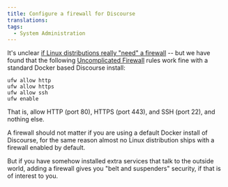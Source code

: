 ```yaml
---
title: Configure a firewall for Discourse
translations:
tags:
  - System Administration
---
```


It's unclear [if Linux distributions really "need" a firewall](https://meta.discourse.org/t/does-discourse-docker-automatically-configure-firewall-too/16750/11) -- but we have found that the following [Uncomplicated Firewall](https://wiki.ubuntu.com/UncomplicatedFirewall) rules work fine with a standard Docker based Discourse install:

    ufw allow http
    ufw allow https
    ufw allow ssh
    ufw enable


That is, allow HTTP (port 80), HTTPS (port 443), and SSH (port 22), and nothing else.

A firewall should not matter if you are using a default Docker install of Discourse, for the same reason almost no Linux distribution ships with a firewall enabled by default.

But if you have somehow installed extra services that talk to the outside world, adding a firewall gives you "belt and suspenders" security, if that is of interest to you.